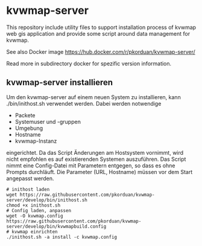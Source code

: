 # kvwmap-server
This repository include utility files to support installation process of kvwmap web gis application and provide some script around data management for kvwmap.

See also Docker image https://hub.docker.com/r/pkorduan/kvwmap-server/

Read more in subdirectory docker for spezific version information.

## kvwmap-server installieren
Um den kvwmap-server auf einem neuen System zu installieren, kann ./bin/inithost.sh verwendet werden. Dabei werden notwendige
* Packete
* Systemuser und -gruppen
* Umgebung
* Hostname
* kvwmap-Instanz

eingerichtet. Da das Script Änderungen am Hostsystem vornimmt, wird nicht empfohlen es auf existierenden Systemen auszuführen.
Das Script nimmt eine Config-Datei mit Parametern entgegen, so dass es ohne Prompts durchläuft. Die Parameter (URL, Hostname) müssen vor dem Start angepasst werden.

```
# inithost laden
wget https://raw.githubusercontent.com/pkorduan/kvwmap-server/develop/bin/inithost.sh
chmod +x inithost.sh
# Config laden, anpassen
wget -O kvwmap.config https://raw.githubusercontent.com/pkorduan/kvwmap-server/develop/bin/kvwmapbuild.config
# kvwmap einrichten
./inithost.sh -a install -c kvwmap.config 
```
